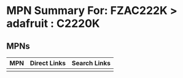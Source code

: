 



# MPN Summary For: FZAC222K > adafruit : C2220K

## MPNs
  

|MPN|Direct Links|Search Links|
| :--- | :--- | :--- |
||||

